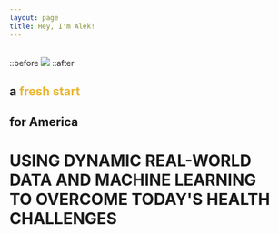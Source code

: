 ```yaml
---
layout: page
title: Hey, I'm Alek!
---
```

<section class=​"section intro--home">​
	<div class="section__image" style="background-image: url({{ site.baseurl }}/img/Alek.jpeg);">
		::before
			<img src="{{ site.baseurl }}/img/Alek.jpeg"/>
		::after
	</div>
	<div class="entry__title-inner">
		<h1 style="text-align: left;">a <span style="color: #e9b634;">fresh start</span></h1>
<h1 style="text-align: left;">for America</h1>
	</div>

</div>
</section>


  <h1>USING DYNAMIC REAL-WORLD DATA AND MACHINE LEARNING<br>TO OVERCOME TODAY'S HEALTH CHALLENGES </h1>
